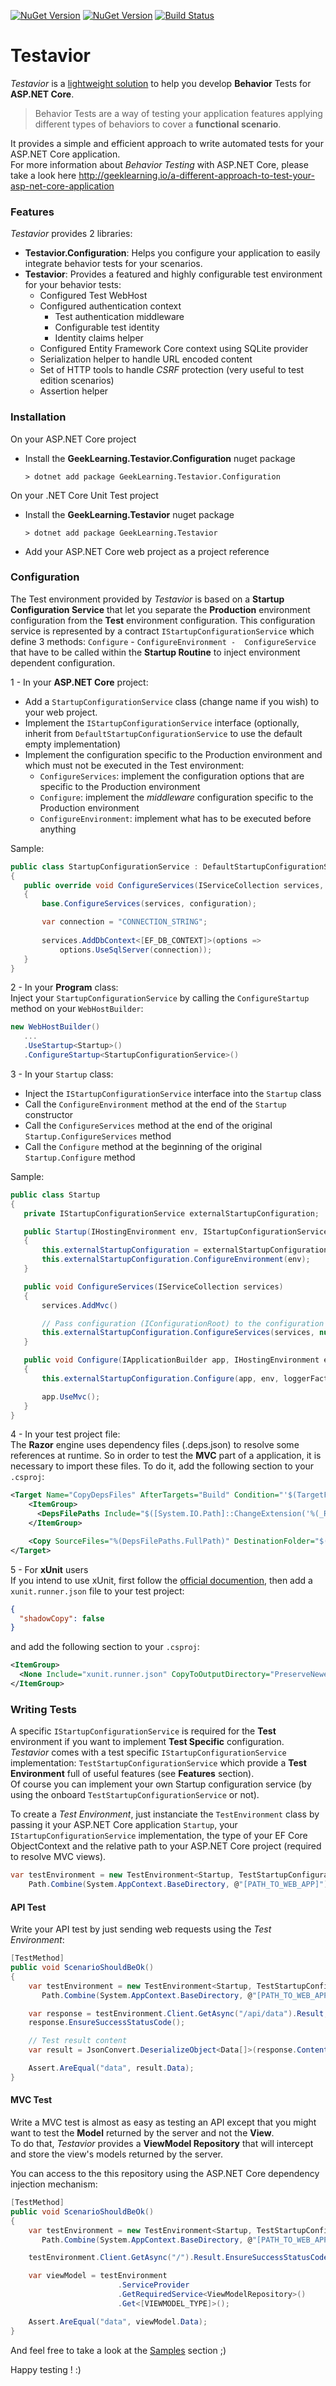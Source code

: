 [![NuGet Version](http://img.shields.io/nuget/v/GeekLearning.Testavior.svg?style=flat-square&label=NuGet:%20Testavior)](https://www.nuget.org/packages/GeekLearning.Testavior/)
[![NuGet Version](http://img.shields.io/nuget/v/GeekLearning.Testavior.Configuration.svg?style=flat-square&label=NuGet:%20Testavior.Configuration)](https://www.nuget.org/packages/GeekLearning.Testavior.Configuration/)
[![Build Status](https://geeklearning.visualstudio.com/_apis/public/build/definitions/f841b266-7595-4d01-9ee1-4864cf65aa73/62/badge)](#)
# Testavior
*Testavior* is a [lightweight solution](https://www.nuget.org/packages?q=Testavior) to help  you develop **Behavior** Tests for **ASP.NET Core**.  

>Behavior Tests are a way of testing your application features applying different types of behaviors to cover a **functional scenario**.  

It provides a simple and efficient approach to write automated tests for your ASP.NET Core application.  
For more information about *Behavior Testing* with ASP.NET Core, please take a look here http://geeklearning.io/a-different-approach-to-test-your-asp-net-core-application  

### Features
*Testavior* provides 2 libraries:
* **Testavior.Configuration**: Helps you configure your application to easily integrate behavior tests for your scenarios.
* **Testavior**: Provides a featured and highly configurable test environment for your behavior tests:
  * Configured Test WebHost
  * Configured authentication context
    * Test authentication middleware 
    * Configurable test identity
    * Identity claims helper
  * Configured Entity Framework Core context using SQLite provider 
  * Serialization helper to handle URL encoded content 
  * Set of HTTP tools to handle *CSRF* protection (very useful to test edition scenarios)
  * Assertion helper

### Installation
On your ASP.NET Core project
* Install the **GeekLearning.Testavior.Configuration** nuget package
  ```
  > dotnet add package GeekLearning.Testavior.Configuration
  ```

On your .NET Core Unit Test project
* Install the **GeekLearning.Testavior** nuget package
  ```
  > dotnet add package GeekLearning.Testavior
  ```
* Add your ASP.NET Core web project as a project reference
### Configuration
The Test environment provided by *Testavior* is based on a **Startup Configuration Service** that let you separate the **Production** environment configuration from the **Test** environment configuration.
This configuration service is represented by a contract `IStartupConfigurationService` which define 3 methods: `Configure` - `ConfigureEnvironment -  ConfigureService` that have to be called within the **Startup Routine** to inject environment dependent configuration.  

1 - In your **ASP.NET Core** project:
* Add a `StartupConfigurationService` class (change name if you wish) to your web project.
* Implement the `IStartupConfigurationService` interface (optionally, inherit from `DefaultStartupConfigurationService` to use the default empty implementation)
* Implement the configuration specific to the Production environment and which must not be executed in the Test environment:
  * `ConfigureServices`: implement the configuration options that are specific to the Production environment
  * `Configure`: implement the *middleware* configuration specific to the Production environment
  * `ConfigureEnvironment`: implement what has to be executed before anything

 Sample:
 ```csharp
 public class StartupConfigurationService : DefaultStartupConfigurationService
{
    public override void ConfigureServices(IServiceCollection services, IConfigurationRoot configuration)
    {
        base.ConfigureServices(services, configuration);

        var connection = "CONNECTION_STRING";
            
        services.AddDbContext<[EF_DB_CONTEXT]>(options =>
            options.UseSqlServer(connection));
    }
}
 ```
 
 2 - In your **Program** class:  
 Inject your `StartupConfigurationService` by calling the `ConfigureStartup` method on your `WebHostBuilder`:
 ```csharp
 new WebHostBuilder()
    ...
    .UseStartup<Startup>()
    .ConfigureStartup<StartupConfigurationService>()
 ```

 3 - In your `Startup` class:
 * Inject the `IStartupConfigurationService` interface into the `Startup` class
 * Call the `ConfigureEnvironment` method at the end of the `Startup` constructor
 * Call the `ConfigureServices` method at the end of the original `Startup.ConfigureServices` method
 * Call the `Configure` method at the beginning of the original `Startup.Configure` method
 
 Sample:
 ```csharp
public class Startup
{
    private IStartupConfigurationService externalStartupConfiguration;

    public Startup(IHostingEnvironment env, IStartupConfigurationService externalStartupConfiguration = null)
    {
        this.externalStartupConfiguration = externalStartupConfiguration;
        this.externalStartupConfiguration.ConfigureEnvironment(env);
    }

    public void ConfigureServices(IServiceCollection services)
    {
        services.AddMvc()

        // Pass configuration (IConfigurationRoot) to the configuration service if needed
        this.externalStartupConfiguration.ConfigureServices(services, null);
    }

    public void Configure(IApplicationBuilder app, IHostingEnvironment env, ILoggerFactory loggerFactory)
    {
        this.externalStartupConfiguration.Configure(app, env, loggerFactory);

        app.UseMvc();
    }
}
```

4 - In your test project file:  
The **Razor** engine uses dependency files (.deps.json) to resolve some references at runtime. So in order to test the **MVC** part of a application, it is necessary to import these files. To do it, add the following section to your `.csproj`:
```xml
<Target Name="CopyDepsFiles" AfterTargets="Build" Condition="'$(TargetFramework)'!=''">
    <ItemGroup>
      <DepsFilePaths Include="$([System.IO.Path]::ChangeExtension('%(_ResolvedProjectReferencePaths.FullPath)', '.deps.json'))" />
    </ItemGroup>

    <Copy SourceFiles="%(DepsFilePaths.FullPath)" DestinationFolder="$(OutputPath)" Condition="Exists('%(DepsFilePaths.FullPath)')" />
</Target>
```

5 - For **xUnit** users  
If you intend to use xUnit, first follow the [official documention](https://xunit.github.io/docs/getting-started-dotnet-core), then add a `xunit.runner.json` file to your test project:
```json
{
  "shadowCopy": false
}
```
and add the following section to your `.csproj`:
```xml
<ItemGroup>
  <None Include="xunit.runner.json" CopyToOutputDirectory="PreserveNewest" />
</ItemGroup>
```

### Writing Tests
A specific `IStartupConfigurationService` is required for the **Test** environment if you want to implement **Test Specific** configuration.  
*Testavior* comes with a test specific `IStartupConfigurationService` implementation: `TestStartupConfigurationService` which provide a **Test Environment** full of useful features (see **Features** section).  
Of course you can implement your own Startup configuration service (by using the onboard `TestStartupConfigurationService` or not).  

To create a *Test Environment*, just instanciate the `TestEnvironment` class by passing it your ASP.NET Core application `Startup`, your `IStartupConfigurationService` implementation, the type of your EF Core ObjectContext and the relative path to your ASP.NET Core project (required to resolve MVC views).
```csharp
var testEnvironment = new TestEnvironment<Startup, TestStartupConfigurationService<[EF_DB_CONTEXT]>>(
    Path.Combine(System.AppContext.BaseDirectory, @"[PATH_TO_WEB_APP]"));
```

#### API Test
Write your API test by just sending web requests using the *Test Environment*:
```csharp
[TestMethod]
public void ScenarioShouldBeOk()
{
    var testEnvironment = new TestEnvironment<Startup, TestStartupConfigurationService<[EF_DB_CONTEXT]>>(
       Path.Combine(System.AppContext.BaseDirectory, @"[PATH_TO_WEB_APP]"));

    var response = testEnvironment.Client.GetAsync("/api/data").Result;
    response.EnsureSuccessStatusCode();

    // Test result content
    var result = JsonConvert.DeserializeObject<Data[]>(response.Content.ReadAsStringAsync().Result);

    Assert.AreEqual("data", result.Data);
}
```

#### MVC Test
Write a MVC test is almost as easy as testing an API except that you might want to test the **Model** returned by the server and not the **View**.  
To do that, *Testavior* provides a **ViewModel Repository** that will intercept and store the view's models returned by the server.

You can access to the this repository using the ASP.NET Core dependency injection mechanism:

```csharp
[TestMethod]
public void ScenarioShouldBeOk()
{
    var testEnvironment = new TestEnvironment<Startup, TestStartupConfigurationService<[EF_DB_CONTEXT]>>(
       Path.Combine(System.AppContext.BaseDirectory, @"[PATH_TO_WEB_APP]"));

    testEnvironment.Client.GetAsync("/").Result.EnsureSuccessStatusCode();

    var viewModel = testEnvironment
                        .ServiceProvider
                        .GetRequiredService<ViewModelRepository>()
                        .Get<[VIEWMODEL_TYPE]>();

    Assert.AreEqual("data", viewModel.Data);
}
```

And feel free to take a look at the [Samples](https://github.com/geeklearningio/gl-dotnet-test-integration/tree/develop/sample) section ;)

Happy testing ! :)